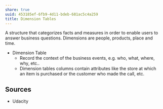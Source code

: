 ```yaml
---
share: true
uuid: 453185ef-6fb9-4d11-bdeb-681ac5c4a259
title: Dimension Tables
---
```

A structure that categorizes facts and measures in order to enable users to answer business questions. Dimensions are people, products, place and time.

* Dimension Table
  * Record the context of the business events, e.g. who, what, where, why, etc..
  * Dimension tables columns contain attributes like the store at which an item is purchased or the customer who made the call, etc.

## Sources

* Udacity